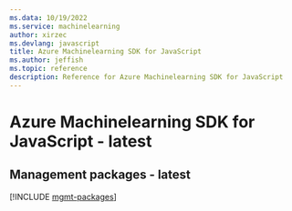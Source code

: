 ```yaml
---
ms.data: 10/19/2022
ms.service: machinelearning
author: xirzec
ms.devlang: javascript
title: Azure Machinelearning SDK for JavaScript
ms.author: jeffish
ms.topic: reference
description: Reference for Azure Machinelearning SDK for JavaScript
---
```

# Azure Machinelearning SDK for JavaScript - latest

## Management packages - latest
[!INCLUDE [mgmt-packages](machinelearning-mgmt-index.md)]
